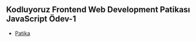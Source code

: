 ## Kodluyoruz Frontend Web Development Patikası JavaScript Ödev-1

* [Patika](https://academy.patika.dev/tr/dashboard)